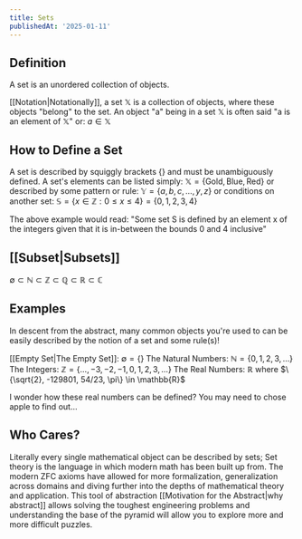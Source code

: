 ```yaml
---
title: Sets
publishedAt: '2025-01-11'
---
```


## Definition
A set is an unordered collection of objects. 

[[Notation|Notationally]], a set $\mathbb{X}$ is a collection of objects, where these objects "belong" to the set.
An object "a" being in a set $\mathbb{X}$ is often said "a is an element of $\mathbb{X}$" or: $a \in \mathbb{X}$

## How to Define a Set
A set is described by squiggly brackets $\{\}$ and must be unambiguously defined. 
A set's elements can be listed simply: $\mathbb{X} = \{\text{Gold}, \text{Blue}, \text{Red}\}$ 
or described by some pattern or rule: $\mathbb{Y}=\{a, b, c, \dots, y, z\}$
or conditions on another set: $\mathbb{S} = \{x \in \mathbb{Z} : 0 \leq x \leq 4\}=\{0,1,2,3,4\}$

The above example would read: "Some set S is defined by an element x of the integers given that it is in-between the bounds 0 and 4 inclusive"

## [[Subset|Subsets]]
$\emptyset \subset \mathbb{N} \subset \mathbb{Z} \subset \mathbb{Q} \subset \mathbb{R} \subset \mathbb{C}$

## Examples
In descent from the abstract, many common objects you're used to can be easily described by the notion of a set and some rule(s)!

[[Empty Set|The Empty Set]]: $\emptyset=\{\}$
The Natural Numbers: $\mathbb{N} = \{0, 1, 2, 3, \dots \}$
The Integers: $\mathbb{Z} = \{\dots, -3, -2, -1, 0, 1, 2, 3, \dots \}$
The Real Numbers: $\mathbb{R}$ where $\{\sqrt{2}, -129801, 54/23, \pi\} \in \mathbb{R}$

I wonder how these real numbers can be defined? You may need to chose apple to find out...

## Who Cares?
Literally every single mathematical object can be described by sets; Set theory is the language in which modern math has been built up from. The modern ZFC axioms have allowed for more formalization, generalization across domains and diving further into the depths of mathematical theory and application. This tool of abstraction [[Motivation for the Abstract|why abstract]] allows solving the toughest engineering problems and understanding the base of the pyramid will allow you to explore more and more difficult puzzles.